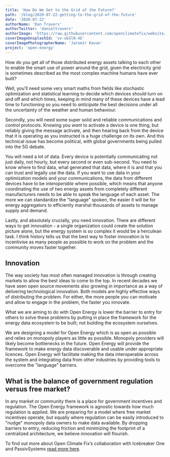 ```yaml
---
title: 'How Do We Get to the Grid of the Future?'
path: '/blog/2020-07-22-getting-to-the-grid-of-the-future'
date: '2020-07-22'
authorName: 'Dan Travers'
authorTwitter: 'danieltravers'
authorImage: 'https://raw.githubusercontent.com/openclimatefix/website/master/src/images/people/dan.jpg'
coverImageUnsplashId: 'vv-oEGlN-4E'
coverImagePhotographerName: 'Jaromír Kavan'
project: 'open-energy'
---
```


How do you get all of those distributed energy assets talking to each other to enable the smart use of power around the grid, given the electricity grid is sometimes described as the most complex machine humans have ever built?

Well, you’ll need some very smart maths from fields like stochastic optimization and statistical learning to decide which devices should turn on and off and which times, keeping in mind many of these devices have a lead time to functioning so you need to _anticipate_ the best decisions under all the uncertainty of the weather and human behaviour.

Secondly, you will need some super solid and reliable communications and control protocols. Knowing you _want_ to activate a device is one thing, but reliably giving the message activate, and then hearing back from the device that it is operating as you instructed is a huge challenge on its own. And this technical issue has become political, with global governments being pulled into the 5G debate.

You will need a lot of data. Every device is potentially communicating not just daily, not hourly, but every second or even sub-second. You need to know where to find data, what generated that data, where it is and that you can trust and legally use the data. If you want to use data in your optimization models and your communications, the data from different devices have to be _interoperable_ where possible, which means that anyone coordinating the use of two energy assets from completely different manufacturers needs to be able to speak the language of each asset. The more we can standardize the "language" spoken, the easier it will be for energy aggregators to efficiently marshal thousands of assets to manage supply and demand.

Lastly, and absolutely crucially, you need innovation. There are different ways to get innovation - a single organization could create the solution picture alone, but the energy system is so complex it would be a herculean task. I think history tells us that the best way to foster innovation is to incentivise as many people as possible to work on the problem and the community moves faster together.

## Innovation

The way society has most often managed innovation is through creating markets to allow the best ideas to come to the top. In recent decades we have seen open source movements also growing in importance as a way of delivering technological innovation. Both models are highly effective ways of distributing the problem. For either, the more people you can motivate and allow to engage in the problem, the faster you innovate.

What we are aiming to do with Open Energy is lower the barrier to entry for others to solve these problems by putting in place the framework for the energy data ecosystem to be built; not building the ecosystem ourselves.

We are designing a model for Open Energy which is as open as possible and relies on monopoly players as little as possible. Monopoly providers will likely become bottlenecks in the future. Open Energy will provide the framework to make energy data discoverable and usable under appropriate licences. Open Energy will facilitate making the data interoperable across the system and integrating data from other industries by providing tools to overcome the "language" barriers.

## What is the balance of government regulation versus free market?

In any market or community there is a place for government incentives and regulation. The Open Energy framework is agnostic towards how much regulation is applied. We are preparing for a model where free market incentives operate, but equally where regulation can be easily introduced to "nudge" monopoly data owners to make data available. By dropping barriers to entry, reducing friction and minimizing the footprint of a centralized architecture, we believe innovation will flourish.

To find out more about Open Climate Fix’s collaboration with Icebreaker One and PassivSystems [read more here](https://icebreakerone.org/2020/06/01/open-energy/).
